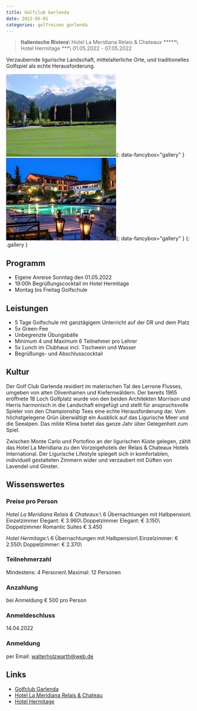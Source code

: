```yaml
---
title: Golfclub Garlenda
date: 2022-05-01
categories: golfreisen garlenda
---
```


> **Italienische Riviera**\\
> Hotel La Meridiana Relais & Chateaux \*\*\*\*\*\\
> Hotel Hermitage \*\*\*\\
> 01.05.2022 - 07.05.2022

Verzaubernde ligurische Landschaft, mittelalterliche Orte, und traditionelles Golfspiel als echte Herausforderung.
<!--more-->

[![](/assets/img/garlenda/thumb-01.jpg)][1]{: data-fancybox="gallery" }
[![](/assets/img/garlenda/thumb-02.jpg)][2]{: data-fancybox="gallery" }
{: .gallery }

## Programm
* Eigene Anreise Sonntag den 01.05.2022
* 19:00h Begrüßungscocktail im Hotel Hermitage
* Montag bis Freitag Golfschule

## Leistungen
* 5 Tage Golfschule mit ganztägigem Unterricht auf der DR und dem Platz
* 5x Green-Fee
* Unbegrenzte Übungsbälle
* Minimum 4 und Maximum 6 Teilnehmer pro Lehrer
* 5x Lunch im Clubhaus incl. Tischwein und Wasser
* Begrüßungs- und Abschlusscocktail

## Kultur
Der Golf Club Garlenda residiert im malerischen Tal des Lerrone Flusses, umgeben von alten Olivenhainen und Kiefernwäldern. Der bereits 1965 eröffnete 18 Loch Golfplatz wurde von den beiden Architekten Morrison und Herris harmonisch in die Landschaft eingefügt und stellt für anspruchsvolle Spieler von den Championship Tees eine echte Herausforderung dar. Vom höchstgelegene Grün überwältigt ein Ausblick auf das Ligurische Meer und die Seealpen. Das milde Klima bietet das ganze Jahr über Gelegenheit zum Spiel.

Zwischen Monte Carlo und Portofino an der ligurischen Küste gelegen, zählt das Hotel La Meridiana zu den Vorzeigehotels der Relais & Chateaux Hotels International. Der Ligurische Lifestyle spiegelt sich in komfortablen, individuell gestalteten Zimmern wider und verzaubert mit Düften von Lavendel und Ginster.

## Wissenswertes

### Preise pro Person
*Hotel La Meridiana Relais & Chateaux:*\\
6 Übernachtungen mit Halbpension\\
Einzelzimmer Elegant: € 3.960\\
Doppelzimmer Elegant: € 3.150\\
Doppelzimmer Romantic Suites € 3.450

*Hotel Hermitage:*\\
6 Übernachtungen mit Halbpension\\
Einzelzimmer: € 2.550\\
Doppelzimmer: € 2.370\\


### Teilnehmerzahl
Mindestens: 4 Personen\\
Maximal: 12 Personen

### Anzahlung
bei Anmeldung € 500 pro Person

### Anmeldeschluss
14.04.2022

### Anmeldung
per Email:  walterholzwarth@web.de

## Links
* [Golfclub Garlenda](http://www.garlendagolf.it/)
* [Hotel La Meridiana Relais & Chateau](http://www.lameridianaresort.com/)
* [Hotel Hermitage](http://www.hotelhermitage.info)

[1]: /assets/img/garlenda/full-01.jpg
[2]: /assets/img/garlenda/full-02.jpg

